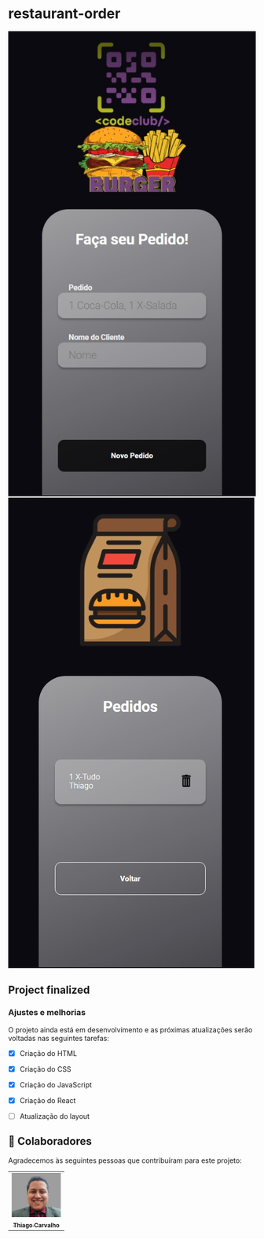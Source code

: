 # restaurant-order

        
<img src="finalized\Home.jpg"> <img src="finalized\Order.jpg">

## Project finalized

### Ajustes e melhorias

O projeto ainda está em desenvolvimento e as próximas atualizações serão voltadas nas seguintes tarefas:
 

- [x] Criação do HTML
- [x] Criação do CSS
- [x] Criação do JavaScript
- [x] Criação do React
- [ ] Atualização do layout


## 🤝 Colaboradores

Agradecemos às seguintes pessoas que contribuíram para este projeto:

<table>
  <tr>
    <td align="center">
      <a href="https://www.linkedin.com/in/thiago-de-abreu/">
        <img src="finalized\perfil.png" width="100px;" alt="foto do Thiago"><br>
        <sub>
          <b>Thiago Carvalho</b>
        </sub>
      </a>
    </td>
  </tr>
</table>